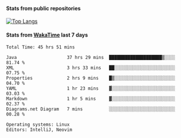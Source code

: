 #### Stats from public repositories

[![Top Langs](https://github-readme-stats.vercel.app/api/top-langs/?username=hyoghurt&layout=compact&exclude_repo=multiserver,docker_compose&langs_count=6)](https://github.com/anuraghazra/github-readme-stats)

#### Stats from [WakaTime](https://wakatime.com/@hyoghurt) last 7 days
<!--START_SECTION:waka-->

```text
Total Time: 45 hrs 51 mins

Java                   37 hrs 29 mins  ████████████████████▒░░░░   81.74 %
XML                    3 hrs 33 mins   ██░░░░░░░░░░░░░░░░░░░░░░░   07.75 %
Properties             2 hrs 9 mins    █▒░░░░░░░░░░░░░░░░░░░░░░░   04.70 %
YAML                   1 hr 23 mins    ▓░░░░░░░░░░░░░░░░░░░░░░░░   03.03 %
Markdown               1 hr 5 mins     ▓░░░░░░░░░░░░░░░░░░░░░░░░   02.37 %
Diagrams.net Diagram   7 mins          ░░░░░░░░░░░░░░░░░░░░░░░░░   00.28 %

Operating systems: Linux
Editors: IntelliJ, Neovim
```

<!--END_SECTION:waka-->
